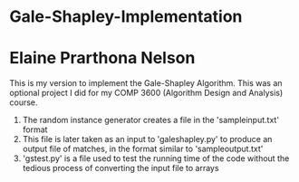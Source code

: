 # Gale-Shapley-Implementation
# Elaine Prarthona Nelson

This is my version to implement the Gale-Shapley Algorithm. This was an optional project I did for my COMP 3600 (Algorithm Design and Analysis) course.

1. The random instance generator creates a file in the 'sampleinput.txt' format
2. This file is later taken as an input to 'galeshapley.py' to produce an output file of matches, in the format similar to 'sampleoutput.txt'
3. 'gstest.py' is a file used to test the running time of the code without the tedious process of converting the input file to arrays

